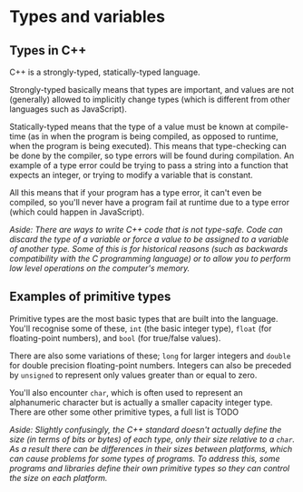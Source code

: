 # Types and variables

## Types in C++
C++ is a strongly-typed, statically-typed language. 

Strongly-typed basically means that types are important, and values are not 
(generally) allowed to implicitly change types (which is different from other 
languages such as JavaScript).

Statically-typed means that the type of a value must be known at compile-time 
(as in when the program is being compiled, as opposed to runtime, when the 
program is being executed). This means that type-checking can be done by the 
compiler, so type errors will be found during compilation. An example of a 
type error could be trying to pass a string into a function that expects an 
integer, or trying to modify a variable that is constant. 

All this means that if your program has a type error, it can't even be compiled,
so you'll never have a program fail at runtime due to a type error (which could 
happen in JavaScript).

_Aside: There are ways to write C++ code that is not type-safe. Code can
discard the type of a variable or force a value to be assigned to a variable
of another type. Some of this is for historical reasons (such as backwards 
compatibility with the C programming language) or to allow you to perform 
low level operations on the computer's memory._

## Examples of primitive types
Primitive types are the most basic types that are built into the language. 
You'll recognise some of these, `int` (the basic integer type), `float` 
(for floating-point numbers), and `bool` (for true/false values).

There are also some variations of these; `long` for larger integers and `double`
for double precision floating-point numbers. Integers can also be preceded by
`unsigned` to represent only values greater than or equal to zero.

You'll also encounter `char`, which is often used to represent an alphanumeric
character but is actually a smaller capacity integer type. There are other
some other primitive types, a full list is TODO

_Aside: Slightly confusingly, the C++ standard doesn't actually define the 
size (in terms of bits or bytes) of each type, only their size relative to 
a `char`. As a result there can be differences in their sizes between
platforms, which can cause problems for some types of programs. To address 
this, some programs and libraries define their own primitive types so they
can control the size on each platform._ 